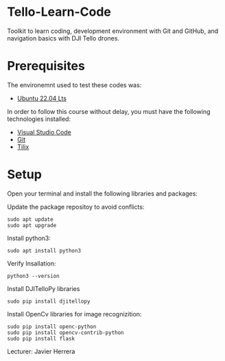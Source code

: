 # Tello-Learn-Code
Toolkit to learn coding, development environment with Git and GitHub, and navigation basics with DJI Tello drones.

# Prerequisites

The environemnt used to test these codes was:
- [Ubuntu 22.04 Lts](https://ubuntu.com/download/desktop "Ubuntu 22.04 Lts")

In order to follow this course without delay, you must have the following technologies installed:

- [Visual Studio Code](https://code.visualstudio.com/Download "Visual Studio Code")
- [Git](https://git-scm.com/downloads "Git")
- [Tilix](https://www.geeksforgeeks.org/how-to-install-tilix-terminal-emulator-in-ubuntu-fedora-arch-linux/)

# Setup

Open your terminal and install the following libraries and packages:

Update the package repositoy to avoid conflicts:

    sudo apt update
    sudo apt upgrade

Install python3:

`sudo apt install python3`

Verify Insallation:

`python3 --version`

Install DJITelloPy libraries

`sudo pip install djitellopy`

Install OpenCv libraries for image recognizition:

    sudo pip install openc-python
    sudo pip install opencv-contrib-python
    sudo pip install flask


Lecturer: Javier Herrera
